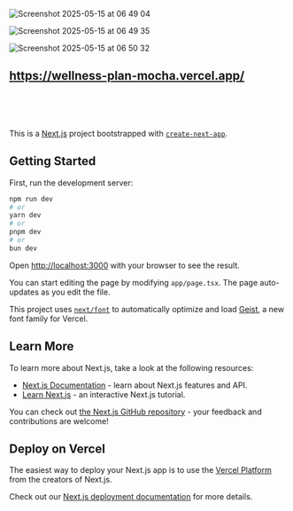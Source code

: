

![Screenshot 2025-05-15 at 06 49 04](https://github.com/user-attachments/assets/34f48222-77a1-44c7-82c9-a12a83d330ca)


![Screenshot 2025-05-15 at 06 49 35](https://github.com/user-attachments/assets/a79b8948-2372-44b5-8761-c13622225ea5)


![Screenshot 2025-05-15 at 06 50 32](https://github.com/user-attachments/assets/f970b75d-188f-4392-b7a3-dcc2e5e421b2)






## https://wellness-plan-mocha.vercel.app/

<br>
<br>
<br>


This is a [Next.js](https://nextjs.org) project bootstrapped with [`create-next-app`](https://nextjs.org/docs/app/api-reference/cli/create-next-app).

## Getting Started

First, run the development server:

```bash
npm run dev
# or
yarn dev
# or
pnpm dev
# or
bun dev
```

Open [http://localhost:3000](http://localhost:3000) with your browser to see the result.

You can start editing the page by modifying `app/page.tsx`. The page auto-updates as you edit the file.

This project uses [`next/font`](https://nextjs.org/docs/app/building-your-application/optimizing/fonts) to automatically optimize and load [Geist](https://vercel.com/font), a new font family for Vercel.

## Learn More

To learn more about Next.js, take a look at the following resources:

- [Next.js Documentation](https://nextjs.org/docs) - learn about Next.js features and API.
- [Learn Next.js](https://nextjs.org/learn) - an interactive Next.js tutorial.

You can check out [the Next.js GitHub repository](https://github.com/vercel/next.js) - your feedback and contributions are welcome!

## Deploy on Vercel

The easiest way to deploy your Next.js app is to use the [Vercel Platform](https://vercel.com/new?utm_medium=default-template&filter=next.js&utm_source=create-next-app&utm_campaign=create-next-app-readme) from the creators of Next.js.

Check out our [Next.js deployment documentation](https://nextjs.org/docs/app/building-your-application/deploying) for more details.
